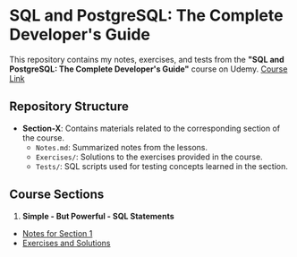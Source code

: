 # SQL and PostgreSQL: The Complete Developer's Guide

This repository contains my notes, exercises, and tests from the **"SQL and PostgreSQL: The Complete Developer's Guide"** course on Udemy.
[Course Link](https://www.udemy.com/course/sql-and-postgresql)

## Repository Structure

- **Section-X**: Contains materials related to the corresponding section of the course.
  - `Notes.md`: Summarized notes from the lessons.
  - `Exercises/`: Solutions to the exercises provided in the course.
  - `Tests/`: SQL scripts used for testing concepts learned in the section.

## Course Sections

1. **Simple - But Powerful - SQL Statements**
  - [Notes for Section 1](./Section-01/Notes.md)
  - [Exercises and Solutions](./Section-01/Exercises/Exercises.md)
